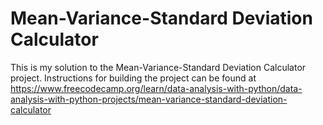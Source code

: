 # Mean-Variance-Standard Deviation Calculator

This is my solution to the Mean-Variance-Standard Deviation Calculator project. Instructions for building the project can be found at https://www.freecodecamp.org/learn/data-analysis-with-python/data-analysis-with-python-projects/mean-variance-standard-deviation-calculator
